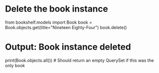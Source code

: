 # Delete the book instance
from bookshelf.models import Book
book = Book.objects.get(title="Nineteen Eighty-Four")
book.delete()

# Output: Book instance deleted
print(Book.objects.all())  # Should return an empty QuerySet if this was the only book
